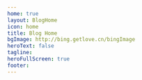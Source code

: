 ```yaml
---
home: true
layout: BlogHome
icon: home
title: Blog Home
bgImage: http://bing.getlove.cn/bingImage
heroText: false
tagline:
heroFullScreen: true
footer:
---
```

